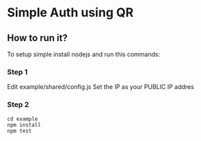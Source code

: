 # Simple Auth using QR

## How to run it?

To setup simple install nodejs and run this commands: 

### Step 1

Edit example/shared/config.js
Set the IP as your PUBLIC IP addres

### Step 2

```
cd example
npm install
npm test
```
